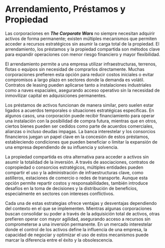 # Arrendamiento, Préstamos y Propiedad

Las corporaciones en _**The Corporate Wars**_ no siempre necesitan adquirir activos de forma permanente; existen múltiples mecanismos que permiten acceder a recursos estratégicos sin asumir la carga total de la propiedad. El arrendamiento, los préstamos y la propiedad compartida son métodos clave para expandir operaciones con menor riesgo financiero y mayor flexibilidad.

El arrendamiento permite a una empresa utilizar infraestructuras, terrenos, flotas o equipos sin necesidad de comprarlos directamente. Muchas corporaciones prefieren esta opción para reducir costos iniciales o evitar compromisos a largo plazo en sectores donde la demanda es volátil. Contratos de leasing pueden aplicarse tanto a instalaciones industriales como a naves espaciales, asegurando acceso operativo sin la necesidad de inmovilizar capital en adquisiciones permanentes.

Los préstamos de activos funcionan de manera similar, pero suelen estar ligados a acuerdos temporales o situaciones estratégicas específicas. En algunos casos, una corporación puede recibir financiamiento para operar una instalación con la posibilidad de compra futura, mientras que en otros, ciertos bienes pueden ser cedidos como parte de acuerdos comerciales, alianzas o incluso deudas impagas. La banca interestelar y los consorcios financieros juegan un papel clave en la concesión de estos préstamos, estableciendo condiciones que pueden beneficiar o limitar la expansión de una empresa dependiendo de su influencia y solvencia.

La propiedad compartida es otra alternativa para acceder a activos sin asumir la totalidad de la inversión. A través de asociaciones, contratos de copropiedad o consorcios estratégicos, múltiples entidades pueden compartir el uso y la administración de infraestructuras clave, como astilleros, estaciones de comercio o redes de transporte. Aunque esta opción permite repartir costos y responsabilidades, también introduce desafíos en la toma de decisiones y la distribución de beneficios, especialmente en sectores con intereses conflictivos.

Cada una de estas estrategias ofrece ventajas y desventajas dependiendo del contexto en el que se implementen. Mientras algunas corporaciones buscan consolidar su poder a través de la adquisición total de activos, otras prefieren operar con mayor agilidad, asegurando acceso a recursos sin comprometerse a una inversión permanente. En un mercado interestelar donde el control de los activos define la influencia de una empresa, la capacidad de negociar y optimizar el uso de estos mecanismos puede marcar la diferencia entre el éxito y la obsolescencia.
